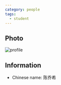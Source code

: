 ```yaml
---
category: people
tags:
  - student
---
```


## Photo

![profile](https://user-images.githubusercontent.com/116997215/198896739-dff44835-4774-4b47-867f-446d59371dde.jpg)

## Information

- Chinese name: 陈乔希
